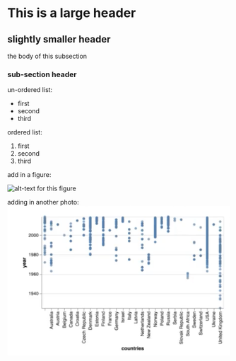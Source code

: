 # This is a large header

## slightly smaller header

the body of this subsection

### sub-section header

un-ordered list:
* first
* second
* third

ordered list:
1. first
2. second
3. third

add in a figure:

![alt-text for this figure](https://uiuc-ischool-dataviz.github.io/spring2019online/week04/data/littleCorgiInHat.png)

adding in another photo:
![another alt-text photo](https://github.com/diannepark/diannepark.github.io/blob/main/savedphotogithub.png)
